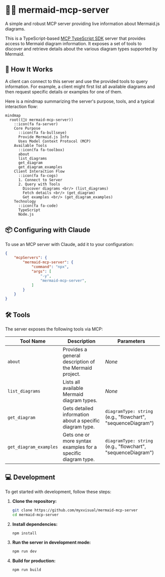 # 🧜‍♀️ mermaid-mcp-server

A simple and robust MCP server providing live information about Mermaid.js diagrams.

This is a TypeScript-based [MCP TypeScript SDK](https://github.com/modelcontextprotocol/typescript-sdk) server that provides access to Mermaid diagram information. It exposes a set of tools to discover and retrieve details about the various diagram types supported by Mermaid.

## 🚀 How It Works

A client can connect to this server and use the provided tools to query information. For example, a client might first list all available diagrams and then request specific details or examples for one of them.

Here is a mindmap summarizing the server's purpose, tools, and a typical interaction flow:

```mermaid
mindmap
  root((🧜‍♀️ mermaid-mcp-server))
    ::icon(fa fa-server)
    Core Purpose
      ::icon(fa fa-bullseye)
      Provide Mermaid.js Info
      Uses Model Context Protocol (MCP)
    Available Tools
      ::icon(fa fa-toolbox)
      about
      list_diagrams
      get_diagram
      get_diagram_examples
    Client Interaction Flow
      ::icon(fa fa-cogs)
      1. Connect to Server
      2. Query with Tools
        Discover diagrams <br/> (list_diagrams)
        Fetch details <br/> (get_diagram)
        Get examples <br/> (get_diagram_examples)
    Technology
      ::icon(fa fa-code)
      TypeScript
      Node.js
```

## 📦 Configuring with Claude
To use an MCP server with Claude, add it to your configuration:
```json
{
    "mcpServers": {
        "mermaid-mcp-server": {
            "command": "npx",
            "args": [
                "-y",
                "mermaid-mcp-server",
            ]
        }
    }
}
```

## 🛠️ Tools

The server exposes the following tools via MCP:

| Tool Name              | Description                                                          | Parameters                                                              |
| ---------------------- | -------------------------------------------------------------------- | ----------------------------------------------------------------------- |
| `about`                | Provides a general description of the Mermaid project.               | _None_                                                                  |
| `list_diagrams`        | Lists all available Mermaid diagram types.                           | _None_                                                                  |
| `get_diagram`          | Gets detailed information about a specific diagram type.             | `diagramType: string` <br/> (e.g., "flowchart", "sequenceDiagram")      |
| `get_diagram_examples` | Gets one or more syntax examples for a specific diagram type.        | `diagramType: string` <br/> (e.g., "flowchart", "sequenceDiagram")      |

## 💻 Development

To get started with development, follow these steps:

1.  **Clone the repository:**
    ```bash
    git clone https://github.com/myxvisual/mermaid-mcp-server
    cd mermaid-mcp-server
    ```

2.  **Install dependencies:**
    ```bash
    npm install
    ```

3.  **Run the server in development mode:**
    ```bash
    npm run dev
    ```

4.  **Build for production:**
    ```bash
    npm run build
    ```
